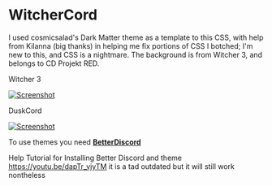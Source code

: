 # WitcherCord
 I used cosmicsalad's Dark Matter theme as a template to this CSS, with help from Kilanna (big thanks) in helping me fix portions of CSS I botched; I'm new to this, and CSS is a nightmare. The background is from Witcher 3, and belongs to CD Projekt RED.

Witcher 3

[![Screenshot](http://bit.ly/2cMvNSQ)](https://gfycat.com/DrearyIllGoose "Click Me!")

DuskCord

[![Screenshot](http://bit.ly/2cMwtHJ)](https://gfycat.com/JoyfulFamousAfricanaugurbuzzard "Click Me!")

To use themes you need [__BetterDiscord__](https://betterdiscord.net/home/)

Help Tutorial for Installing Better Discord and theme https://youtu.be/dapTr_vjyTM it is a tad outdated but it will still work nontheless
